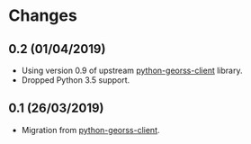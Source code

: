 # Changes

## 0.2 (01/04/2019)
* Using version 0.9 of upstream [python-georss-client](https://github.com/exxamalte/python-georss-client) library.
* Dropped Python 3.5 support.

## 0.1 (26/03/2019)
* Migration from [python-georss-client](https://github.com/exxamalte/python-georss-client).
